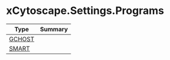 ﻿
# xCytoscape.Settings.Programs

|Type|Summary|
|----|-------|
|[GCHOST](./GCHOST.md)||
|[SMART](./SMART.md)||


